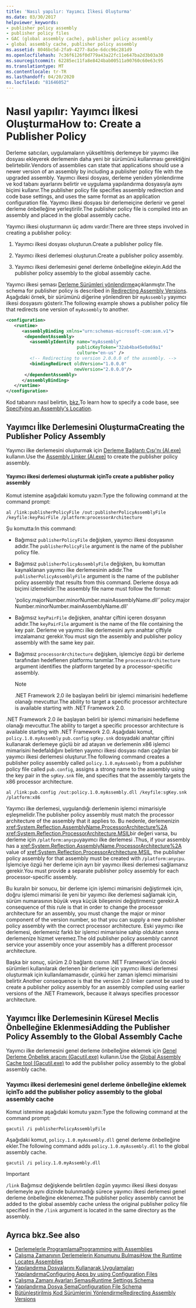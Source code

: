```yaml
---
title: 'Nasıl yapılır: Yayımcı İlkesi Oluşturma'
ms.date: 03/30/2017
helpviewer_keywords:
- publisher policy assembly
- publisher policy files
- GAC (global assembly cache), publisher policy assembly
- global assembly cache, publisher policy assembly
ms.assetid: 8046bc5d-2fa9-4277-8a5e-6dcc96c281d9
ms.openlocfilehash: 7c36f6126f0d779a43a22fc11e647ba2d3b03a30
ms.sourcegitcommit: 62285ec11fa8e8424bab00511a90760c60e63c95
ms.translationtype: MT
ms.contentlocale: tr-TR
ms.lasthandoff: 04/20/2020
ms.locfileid: "81646052"
---
```

# <a name="how-to-create-a-publisher-policy"></a><span data-ttu-id="be9d0-102">Nasıl yapılır: Yayımcı İlkesi Oluşturma</span><span class="sxs-lookup"><span data-stu-id="be9d0-102">How to: Create a Publisher Policy</span></span>

<span data-ttu-id="be9d0-103">Derleme satıcıları, uygulamaların yükseltilmiş derlemeye bir yayımcı ilke dosyası ekleyerek derlemenin daha yeni bir sürümünü kullanması gerektiğini belirtebilir.</span><span class="sxs-lookup"><span data-stu-id="be9d0-103">Vendors of assemblies can state that applications should use a newer version of an assembly by including a publisher policy file with the upgraded assembly.</span></span> <span data-ttu-id="be9d0-104">Yayımcı ilkesi dosyası, derleme yeniden yönlendirme ve kod tabanı ayarlarını belirtir ve uygulama yapılandırma dosyasıyla aynı biçimi kullanır.</span><span class="sxs-lookup"><span data-stu-id="be9d0-104">The publisher policy file specifies assembly redirection and code base settings, and uses the same format as an application configuration file.</span></span> <span data-ttu-id="be9d0-105">Yayımcı ilkesi dosyası bir derlemeiçine derlenir ve genel derleme önbelleğine yerleştirilir.</span><span class="sxs-lookup"><span data-stu-id="be9d0-105">The publisher policy file is compiled into an assembly and placed in the global assembly cache.</span></span>

<span data-ttu-id="be9d0-106">Yayımcı ilkesi oluşturmanın üç adımı vardır:</span><span class="sxs-lookup"><span data-stu-id="be9d0-106">There are three steps involved in creating a publisher policy:</span></span>

1. <span data-ttu-id="be9d0-107">Yayımcı ilkesi dosyası oluşturun.</span><span class="sxs-lookup"><span data-stu-id="be9d0-107">Create a publisher policy file.</span></span>

2. <span data-ttu-id="be9d0-108">Yayımcı ilkesi derlemesi oluşturun.</span><span class="sxs-lookup"><span data-stu-id="be9d0-108">Create a publisher policy assembly.</span></span>

3. <span data-ttu-id="be9d0-109">Yayımcı ilkesi derlemesini genel derleme önbelleğine ekleyin.</span><span class="sxs-lookup"><span data-stu-id="be9d0-109">Add the publisher policy assembly to the global assembly cache.</span></span>

<span data-ttu-id="be9d0-110">Yayımcı ilkesi şeması [Derleme Sürümleri yönlendirme](redirect-assembly-versions.md)açıklanmıştır.</span><span class="sxs-lookup"><span data-stu-id="be9d0-110">The schema for publisher policy is described in [Redirecting Assembly Versions](redirect-assembly-versions.md).</span></span> <span data-ttu-id="be9d0-111">Aşağıdaki örnek, bir sürümünü diğerine yönlendiren bir `myAssembly` yayımcı ilkesi dosyasını gösterir.</span><span class="sxs-lookup"><span data-stu-id="be9d0-111">The following example shows a publisher policy file that redirects one version of `myAssembly` to another.</span></span>

```xml
<configuration>
   <runtime>
      <assemblyBinding xmlns="urn:schemas-microsoft-com:asm.v1">
       <dependentAssembly>
         <assemblyIdentity name="myAssembly"
                           publicKeyToken="32ab4ba45e0a69a1"
                           culture="en-us" />
         <!-- Redirecting to version 2.0.0.0 of the assembly. -->
         <bindingRedirect oldVersion="1.0.0.0"
                          newVersion="2.0.0.0"/>
       </dependentAssembly>
      </assemblyBinding>
   </runtime>
</configuration>
```

<span data-ttu-id="be9d0-112">Kod tabanını nasıl belirtin, [bkz.](specify-assembly-location.md)</span><span class="sxs-lookup"><span data-stu-id="be9d0-112">To learn how to specify a code base, see [Specifying an Assembly's Location](specify-assembly-location.md).</span></span>

## <a name="creating-the-publisher-policy-assembly"></a><span data-ttu-id="be9d0-113">Yayımcı İlke Derlemesini Oluşturma</span><span class="sxs-lookup"><span data-stu-id="be9d0-113">Creating the Publisher Policy Assembly</span></span>

<span data-ttu-id="be9d0-114">Yayımcı ilke derlemesini oluşturmak için [Derleme Bağlantı Cısı'nı (Al.exe)](../tools/al-exe-assembly-linker.md) kullanın.</span><span class="sxs-lookup"><span data-stu-id="be9d0-114">Use the [Assembly Linker (Al.exe)](../tools/al-exe-assembly-linker.md) to create the publisher policy assembly.</span></span>

#### <a name="to-create-a-publisher-policy-assembly"></a><span data-ttu-id="be9d0-115">Yayımcı ilkesi derlemesi oluşturmak için</span><span class="sxs-lookup"><span data-stu-id="be9d0-115">To create a publisher policy assembly</span></span>

<span data-ttu-id="be9d0-116">Komut istemine aşağıdaki komutu yazın:</span><span class="sxs-lookup"><span data-stu-id="be9d0-116">Type the following command at the command prompt:</span></span>

```console
al /link:publisherPolicyFile /out:publisherPolicyAssemblyFile /keyfile:keyPairFile /platform:processorArchitecture
```

<span data-ttu-id="be9d0-117">Şu komutta:</span><span class="sxs-lookup"><span data-stu-id="be9d0-117">In this command:</span></span>

- <span data-ttu-id="be9d0-118">Bağımsız `publisherPolicyFile` değişken, yayımcı ilkesi dosyasının adıdır.</span><span class="sxs-lookup"><span data-stu-id="be9d0-118">The `publisherPolicyFile` argument is the name of the publisher policy file.</span></span>

- <span data-ttu-id="be9d0-119">Bağımsız `publisherPolicyAssemblyFile` değişken, bu komuttan kaynaklanan yayımcı ilke derlemesinin adıdır.</span><span class="sxs-lookup"><span data-stu-id="be9d0-119">The `publisherPolicyAssemblyFile` argument is the name of the publisher policy assembly that results from this command.</span></span> <span data-ttu-id="be9d0-120">Derleme dosya adı biçimi izlemelidir:</span><span class="sxs-lookup"><span data-stu-id="be9d0-120">The assembly file name must follow the format:</span></span>

  <span data-ttu-id="be9d0-121">'policy.majorNumber.minorNumber.mainAssemblyName.dll'</span><span class="sxs-lookup"><span data-stu-id="be9d0-121">\`policy.majorNumber.minorNumber.mainAssemblyName.dll'</span></span>

- <span data-ttu-id="be9d0-122">Bağımsız `keyPairFile` değişken, anahtar çiftini içeren dosyanın adıdır.</span><span class="sxs-lookup"><span data-stu-id="be9d0-122">The `keyPairFile` argument is the name of the file containing the key pair.</span></span> <span data-ttu-id="be9d0-123">Derleme ve yayımcı ilke derlemesini aynı anahtar çiftiyle imzalamanız gerekir.</span><span class="sxs-lookup"><span data-stu-id="be9d0-123">You must sign the assembly and publisher policy assembly with the same key pair.</span></span>

- <span data-ttu-id="be9d0-124">Bağımsız `processorArchitecture` değişken, işlemciye özgü bir derleme tarafından hedeflenen platformu tanımlar.</span><span class="sxs-lookup"><span data-stu-id="be9d0-124">The `processorArchitecture` argument identifies the platform targeted by a processor-specific assembly.</span></span>

  > [!NOTE]
  > <span data-ttu-id="be9d0-125">.NET Framework 2.0 ile başlayan belirli bir işlemci mimarisini hedefleme olanağı mevcuttur.</span><span class="sxs-lookup"><span data-stu-id="be9d0-125">The ability to target a specific processor architecture is available starting with .NET Framework 2.0.</span></span>

<span data-ttu-id="be9d0-126">.NET Framework 2.0 ile başlayan belirli bir işlemci mimarisini hedefleme olanağı mevcuttur.</span><span class="sxs-lookup"><span data-stu-id="be9d0-126">The ability to target a specific processor architecture is available starting with .NET Framework 2.0.</span></span> <span data-ttu-id="be9d0-127">Aşağıdaki komut, `policy.1.0.myAssembly` `pub.config` `sgKey.snk` dosyadaki anahtar çiftini kullanarak derlemeye güçlü bir ad atayan ve derlemenin x86 işlemci mimarisini hedefaldığını belirten yayımcı ilkesi dosyası ndan çağrılan bir yayımcı ilkesi derlemesi oluşturur.</span><span class="sxs-lookup"><span data-stu-id="be9d0-127">The following command creates a publisher policy assembly called `policy.1.0.myAssembly` from a publisher policy file called `pub.config`, assigns a strong name to the assembly using the key pair in the `sgKey.snk` file, and specifies that the assembly targets the x86 processor architecture.</span></span>

```console
al /link:pub.config /out:policy.1.0.myAssembly.dll /keyfile:sgKey.snk /platform:x86
```

<span data-ttu-id="be9d0-128">Yayımcı ilke derlemesi, uygulandığı derlemenin işlemci mimarisiyle eşleşmelidir.</span><span class="sxs-lookup"><span data-stu-id="be9d0-128">The publisher policy assembly must match the processor architecture of the assembly that it applies to.</span></span> <span data-ttu-id="be9d0-129">Bu nedenle, derlemenizin <xref:System.Reflection.AssemblyName.ProcessorArchitecture%2A> <xref:System.Reflection.ProcessorArchitecture.MSIL>bir değeri varsa, bu derleme için `/platform:anycpu`yayımcı ilke derlemesi .</span><span class="sxs-lookup"><span data-stu-id="be9d0-129">Thus, if your assembly has a <xref:System.Reflection.AssemblyName.ProcessorArchitecture%2A> value of <xref:System.Reflection.ProcessorArchitecture.MSIL>, the publisher policy assembly for that assembly must be created with `/platform:anycpu`.</span></span> <span data-ttu-id="be9d0-130">İşlemciye özgü her derleme için ayrı bir yayımcı ilkesi derlemesi sağlamanız gerekir.</span><span class="sxs-lookup"><span data-stu-id="be9d0-130">You must provide a separate publisher policy assembly for each processor-specific assembly.</span></span>

<span data-ttu-id="be9d0-131">Bu kuralın bir sonucu, bir derleme için işlemci mimarisini değiştirmek için, doğru işlemci mimarisi ile yeni bir yayımcı ilke derlemesi sağlamak için, sürüm numarasının büyük veya küçük bileşenini değiştirmeniz gerekir.</span><span class="sxs-lookup"><span data-stu-id="be9d0-131">A consequence of this rule is that in order to change the processor architecture for an assembly, you must change the major or minor component of the version number, so that you can supply a new publisher policy assembly with the correct processor architecture.</span></span> <span data-ttu-id="be9d0-132">Eski yayımcı ilke derlemesi, derlemeniz farklı bir işlemci mimarisine sahip olduktan sonra derlemenize hizmet veremez.</span><span class="sxs-lookup"><span data-stu-id="be9d0-132">The old publisher policy assembly cannot service your assembly once your assembly has a different processor architecture.</span></span>

<span data-ttu-id="be9d0-133">Başka bir sonuç, sürüm 2.0 bağlantı cısının .NET Framework'ün önceki sürümleri kullanılarak derlenen bir derleme için yayımcı ilkesi derlemesi oluşturmak için kullanılamamasıdır, çünkü her zaman işlemci mimarisini belirtir.</span><span class="sxs-lookup"><span data-stu-id="be9d0-133">Another consequence is that the version 2.0 linker cannot be used to create a publisher policy assembly for an assembly compiled using earlier versions of the .NET Framework, because it always specifies processor architecture.</span></span>

## <a name="adding-the-publisher-policy-assembly-to-the-global-assembly-cache"></a><span data-ttu-id="be9d0-134">Yayımcı İlke Derlemesinin Küresel Meclis Önbelleğine Eklenmesi</span><span class="sxs-lookup"><span data-stu-id="be9d0-134">Adding the Publisher Policy Assembly to the Global Assembly Cache</span></span>

<span data-ttu-id="be9d0-135">Yayımcı ilke derlemesini genel derleme önbelleğine eklemek için [Genel Derleme Önbellek aracını (Gacutil.exe)](../tools/gacutil-exe-gac-tool.md) kullanın.</span><span class="sxs-lookup"><span data-stu-id="be9d0-135">Use the [Global Assembly Cache tool (Gacutil.exe)](../tools/gacutil-exe-gac-tool.md) to add the publisher policy assembly to the global assembly cache.</span></span>

### <a name="to-add-the-publisher-policy-assembly-to-the-global-assembly-cache"></a><span data-ttu-id="be9d0-136">Yayımcı ilkesi derlemesini genel derleme önbelleğine eklemek için</span><span class="sxs-lookup"><span data-stu-id="be9d0-136">To add the publisher policy assembly to the global assembly cache</span></span>

<span data-ttu-id="be9d0-137">Komut istemine aşağıdaki komutu yazın:</span><span class="sxs-lookup"><span data-stu-id="be9d0-137">Type the following command at the command prompt:</span></span>

```console
gacutil /i publisherPolicyAssemblyFile
```

<span data-ttu-id="be9d0-138">Aşağıdaki komut, `policy.1.0.myAssembly.dll` genel derleme önbelleğine ekler.</span><span class="sxs-lookup"><span data-stu-id="be9d0-138">The following command adds `policy.1.0.myAssembly.dll` to the global assembly cache.</span></span>

```console
gacutil /i policy.1.0.myAssembly.dll
```

> [!IMPORTANT]
> <span data-ttu-id="be9d0-139">`/link` Bağımsız değişkende belirtilen özgün yayımcı ilkesi ilkesi dosyası derlemeyle aynı dizinde bulunmadığı sürece yayımcı ilkesi derlemesi genel derleme önbelleğine eklenemez.</span><span class="sxs-lookup"><span data-stu-id="be9d0-139">The publisher policy assembly cannot be added to the global assembly cache unless the original publisher policy file specified in the `/link` argument is located in the same directory as the assembly.</span></span>

## <a name="see-also"></a><span data-ttu-id="be9d0-140">Ayrıca bkz.</span><span class="sxs-lookup"><span data-stu-id="be9d0-140">See also</span></span>

- [<span data-ttu-id="be9d0-141">Derlemelerle Programlama</span><span class="sxs-lookup"><span data-stu-id="be9d0-141">Programming with Assemblies</span></span>](../../standard/assembly/index.md)
- [<span data-ttu-id="be9d0-142">Çalışma Zamanının Derlemelerin Konumunu Bulması</span><span class="sxs-lookup"><span data-stu-id="be9d0-142">How the Runtime Locates Assemblies</span></span>](../deployment/how-the-runtime-locates-assemblies.md)
- [<span data-ttu-id="be9d0-143">Yapılandırma Dosyalarını Kullanarak Uygulamaları Yapılandırma</span><span class="sxs-lookup"><span data-stu-id="be9d0-143">Configuring Apps by using Configuration Files</span></span>](index.md)
- [<span data-ttu-id="be9d0-144">Çalışma Zamanı Ayarları Şeması</span><span class="sxs-lookup"><span data-stu-id="be9d0-144">Runtime Settings Schema</span></span>](./file-schema/runtime/index.md)
- [<span data-ttu-id="be9d0-145">Yapılandırma Dosya Şema</span><span class="sxs-lookup"><span data-stu-id="be9d0-145">Configuration File Schema</span></span>](./file-schema/index.md)
- [<span data-ttu-id="be9d0-146">Bütünleştirilmiş Kod Sürümlerini Yönlendirme</span><span class="sxs-lookup"><span data-stu-id="be9d0-146">Redirecting Assembly Versions</span></span>](redirect-assembly-versions.md)
